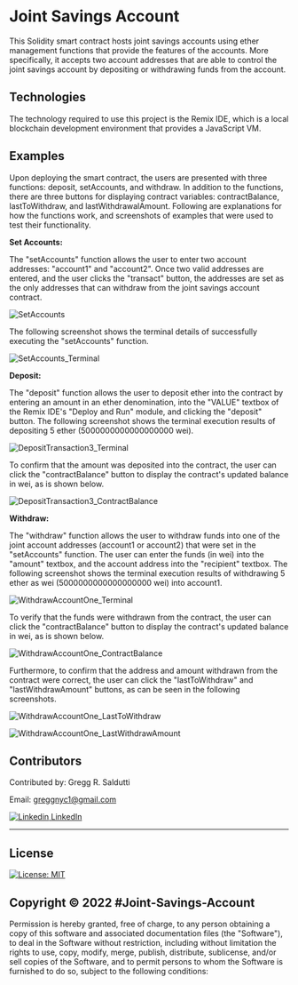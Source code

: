 # Joint Savings Account
This Solidity smart contract hosts joint savings accounts using ether management functions that provide the features of the accounts. More specifically, it accepts two account addresses that are able to control the joint savings account by depositing or withdrawing funds from the account.

## Technologies
The technology required to use this project is the Remix IDE, which is a local blockchain development environment that provides a JavaScript VM. 

## Examples
Upon deploying the smart contract, the users are presented with three functions: deposit, setAccounts, and withdraw. In addition to the functions, there are three buttons for displaying contract variables: contractBalance, lastToWithdraw, and lastWithdrawalAmount. Following are explanations for how the functions work, and screenshots of examples that were used to test their functionality.

**Set Accounts:**

The "setAccounts" function allows the user to enter two account addresses: "account1" and "account2". Once two valid addresses are entered, and the user clicks the "transact" button, the addresses are set as the only addresses that can withdraw from the joint savings account contract. 

![SetAccounts](Execution_Results/SetAccounts.png)

The following screenshot shows the terminal details of successfully executing the "setAccounts" function.

![SetAccounts_Terminal](Execution_Results/SetAccounts_Terminal.png)

**Deposit:**

The "deposit" function allows the user to deposit ether into the contract by entering an amount in an ether denomination, into the "VALUE" textbox of the Remix IDE's "Deploy and Run" module, and clicking the "deposit" button. The following screenshot shows the terminal execution results of depositing 5 ether (5000000000000000000 wei).

![DepositTransaction3_Terminal](Execution_Results/DepositTransaction3_Terminal.png)

To confirm that the amount was deposited into the contract, the user can click the "contractBalance" button to display the contract's updated balance in wei, as is shown below.

![DepositTransaction3_ContractBalance](Execution_Results/DepositTransaction3_ContractBalance.png)

**Withdraw:**

The "withdraw" function allows the user to withdraw funds into one of the joint account addresses (account1 or account2) that were set in the "setAccounts" function. The user can enter the funds (in wei) into the "amount" textbox, and the account address into the "recipient" textbox. The following screenshot shows the terminal execution results of withdrawing 5 ether as wei (5000000000000000000 wei) into account1.

![WithdrawAccountOne_Terminal](Execution_Results/WithdrawAccountOne_Terminal.png)

To verify that the funds were withdrawn from the contract, the user can click the "contractBalance" button to display the contract's updated balance in wei, as is shown below.

![WithdrawAccountOne_ContractBalance](Execution_Results/WithdrawAccountOne_ContractBalance.png)

Furthermore, to confirm that the address and amount withdrawn from the contract were correct, the user can click the "lastToWithdraw" and "lastWithdrawAmount" buttons, as can be seen in the following screenshots.

![WithdrawAccountOne_LastToWithdraw](Execution_Results/WithdrawAccountOne_LastToWithdraw.png)

![WithdrawAccountOne_LastWithdrawAmount](Execution_Results/WithdrawAccountOne_LastWithdrawAmount.png)

## Contributors

Contributed by: Gregg R. Saldutti

Email: greggnyc1@gmail.com

[![Linkedin](https://i.stack.imgur.com/gVE0j.png) LinkedIn](https://www.linkedin.com/in/greggsaldutti-1701501)


---

## License
[![License: MIT](https://img.shields.io/badge/License-MIT-yellow.svg)](https://opensource.org/licenses/MIT)

## Copyright © 2022 #Joint-Savings-Account

Permission is hereby granted, free of charge, to any person obtaining a copy
of this software and associated documentation files (the "Software"), to deal
in the Software without restriction, including without limitation the rights
to use, copy, modify, merge, publish, distribute, sublicense, and/or sell
copies of the Software, and to permit persons to whom the Software is
furnished to do so, subject to the following conditions:

